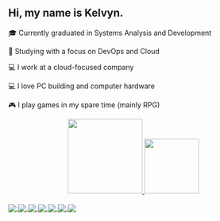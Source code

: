 ## Hi, my name is Kelvyn. 

:mortar_board: Currently graduated in Systems Analysis and Development

:pencil: Studying with a focus on DevOps and Cloud

:computer: I work at a cloud-focused company

:computer: I love PC building and computer hardware

:video_game: I play games in my spare time (mainly RPG)

<div align="center">
  <a href="https://github.com/XPreteX">
  <img height="150em" src="https://github-readme-stats.vercel.app/api?username=XPreteX&show_icons=true&theme=nord&include_all_commits=true&count_private=true"/>
  <img height="110em" src="https://github-readme-stats.vercel.app/api/top-langs/?username=XPreteX&layout=compact&langs_count=7&theme=nord"/>
</div>

<div style="display: inline_block"><br>
  <img align="center" src="https://img.shields.io/badge/Amazon_AWS-FF9900?style=for-the-badge&logo=amazonaws&logoColor=white">
  <img align="center" src="https://img.shields.io/badge/microsoft%20azure-0089D6?style=for-the-badge&logo=microsoft-azure&logoColor=white">
  <img align="center" src="https://img.shields.io/badge/Linux-FCC624?style=for-the-badge&logo=linux&logoColor=black">
  <img align="center" src="https://img.shields.io/badge/Windows-0078D6?style=for-the-badge&logo=windows&logoColor=white">
 <img align="center" src="https://img.shields.io/badge/Python-14354C?style=for-the-badge&logo=python&logoColor=white">
 <img align="center" src="https://img.shields.io/badge/Powershell-2CA5E0?style=for-the-badge&logo=powershell&logoColor=white">
 <img align="center" src="https://img.shields.io/badge/Visual_Studio_Code-0078D4?style=for-the-badge&logo=visual%20studio%20code&logoColor=white">
 
</div>

